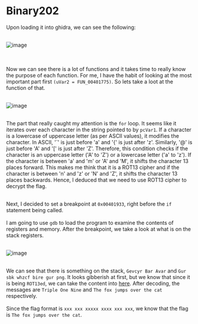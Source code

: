 # Binary202

Upon loading it into ghidra, we can see the following: <br><br>

![image](https://github.com/Jurf3d/CTF/assets/139546647/2e02eeaf-29af-4b21-8786-87c4848c3707)

<br><br>
Now we can see there is a lot of functions and it takes time to really know the purpose of each function. For me, I have the habit of looking at the most important 
part first `(uVar2 = FUN_00401775)`. So lets take a loot at the function of that. <br><br>

![image](https://github.com/Jurf3d/CTF/assets/139546647/9745a165-3b2d-421b-9a1b-ff07b1ef77ad)

<br> The part that really caught my attention is the `for` loop. It seems like it iterates over each character
in the string pointed to by `pcVar1`. If a character is a lowercase of uppercase letter (as per ASCII values),
it modifies the character. In ASCII, '`' is just before 'a' and '{' is just after 'z'. Similarly, '@' is just before 'A' and '[' is just after 'Z'. 
Therefore, this condition checks if the character is an uppercase letter ('A' to 'Z') or a lowercase letter ('a' to 'z'). 
If the character is between 'a' and 'm' or 'A' and 'M', it shifts the character 13 places forward.
This makes me think that it is a ROT13 cipher and if the character is between 'n' and 'z' or 'N' and 'Z', it
shifts the character 13 places backwards. Hence, I deduced that we need to use ROT13 cipher to decrypt the flag.

<br> Next, I decided to set a breakpoint at `0x00401933`, right before the `if` statement being called.
<br><br> I am going to use `gdb` to load the program to examine the contents of registers and memory.
After the breakpoint, we take a look at what is on the stack registers. <br><br>

![image](https://github.com/Jurf3d/CTF/assets/139546647/eacbe972-fb71-4ce5-8f2b-50a882ec72ad)

<br> We can see that there is something on the stack, `Gevcyr Bar Avar` and `Gur sbk whzcf bire gur png`. It looks gibberish at first,
but we know that since it is being `ROT13ed`, we can take the content into [here](https://www.dcode.fr/rot-13-cipher).
After decoding, the messages are `Triple One Nine` and `The fox jumps over the cat` respectively.
<br><br>
Since the flag format is `xxx xxx xxxxx xxxx xxx xxx`, we know that the flag is `The fox jumps over the cat`.

